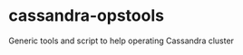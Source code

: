 cassandra-opstools
==================

Generic tools and script to help operating Cassandra cluster
